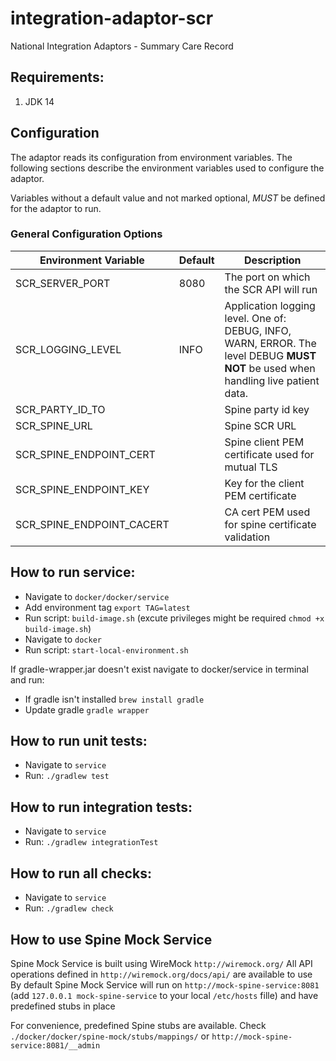 # integration-adaptor-scr
National Integration Adaptors - Summary Care Record

## Requirements:
1. JDK 14

## Configuration

The adaptor reads its configuration from environment variables. The following sections describe the environment variables
 used to configure the adaptor. 
 
Variables without a default value and not marked optional, *MUST* be defined for the adaptor to run.

### General Configuration Options

| Environment Variable               | Default                   | Description 
| -----------------------------------|---------------------------|-------------
| SCR_SERVER_PORT                    | 8080                      | The port on which the SCR API will run
| SCR_LOGGING_LEVEL                  | INFO                      | Application logging level. One of: DEBUG, INFO, WARN, ERROR. The level DEBUG **MUST NOT** be used when handling live patient data.
| SCR_PARTY_ID_TO                    |                           | Spine party id key
| SCR_SPINE_URL                      |                           | Spine SCR URL
| SCR_SPINE_ENDPOINT_CERT            |                           | Spine client PEM certificate used for mutual TLS
| SCR_SPINE_ENDPOINT_KEY             |                           | Key for the client PEM certificate
| SCR_SPINE_ENDPOINT_CACERT          |                           | CA cert PEM used for spine certificate validation

## How to run service:
* Navigate to `docker/docker/service`
* Add environment tag `export TAG=latest`
* Run script: `build-image.sh` (excute privileges might be required `chmod +x build-image.sh`)
* Navigate to `docker`
* Run script: `start-local-environment.sh`

If gradle-wrapper.jar doesn't exist navigate to docker/service in terminal and run:
* If gradle isn't installed `brew install gradle`
* Update gradle `gradle wrapper`

## How to run unit tests:
* Navigate to `service`
* Run: `./gradlew test`

## How to run integration tests:
* Navigate to `service`
* Run: `./gradlew integrationTest`

## How to run all checks:
* Navigate to `service`
* Run: `./gradlew check`

## How to use Spine Mock Service
Spine Mock Service is built using WireMock `http://wiremock.org/`
All API operations defined in `http://wiremock.org/docs/api/` are available to use
By default Spine Mock Service will run on `http://mock-spine-service:8081` (add `127.0.0.1 mock-spine-service` to your local `/etc/hosts` fille) and have predefined stubs in place 

For convenience, predefined Spine stubs are available. Check `./docker/docker/spine-mock/stubs/mappings/` or `http://mock-spine-service:8081/__admin`
